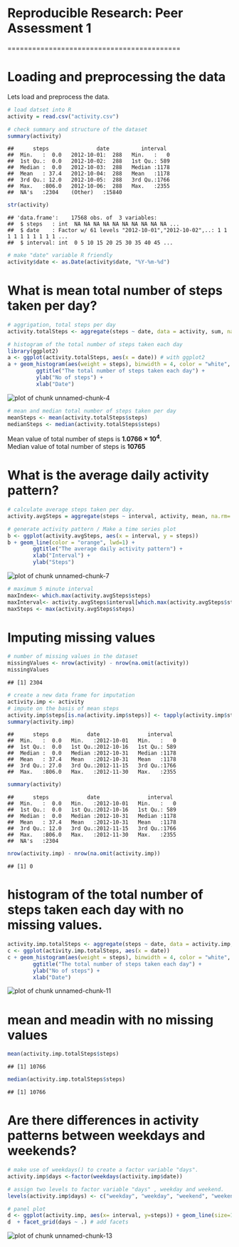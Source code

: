 
# Reproducible Research: Peer Assessment 1
==========================================

# Loading and preprocessing the data
Lets load and preprocess the data.


```r
# load datset into R
activity = read.csv("activity.csv")
```


```r
# check summary and structure of the dataset
summary(activity)
```

```
##      steps               date          interval   
##  Min.   :  0.0   2012-10-01:  288   Min.   :   0  
##  1st Qu.:  0.0   2012-10-02:  288   1st Qu.: 589  
##  Median :  0.0   2012-10-03:  288   Median :1178  
##  Mean   : 37.4   2012-10-04:  288   Mean   :1178  
##  3rd Qu.: 12.0   2012-10-05:  288   3rd Qu.:1766  
##  Max.   :806.0   2012-10-06:  288   Max.   :2355  
##  NA's   :2304    (Other)   :15840
```

```r
str(activity)
```

```
## 'data.frame':	17568 obs. of  3 variables:
##  $ steps   : int  NA NA NA NA NA NA NA NA NA NA ...
##  $ date    : Factor w/ 61 levels "2012-10-01","2012-10-02",..: 1 1 1 1 1 1 1 1 1 1 ...
##  $ interval: int  0 5 10 15 20 25 30 35 40 45 ...
```

```r
# make "date" variable R friendly
activity$date <- as.Date(activity$date, "%Y-%m-%d")
```

# What is mean total number of steps taken per day?


```r
# aggrigation, total steps per day
activity.totalSteps <- aggregate(steps ~ date, data = activity, sum, na.rm= TRUE)
```


```r
# histogram of the total number of steps taken each day
library(ggplot2)
a <- ggplot(activity.totalSteps, aes(x = date)) # with ggplot2
a + geom_histogram(aes(weight = steps), binwidth = 4, color = "white", fill = "orange") +  
         ggtitle("The total number of steps taken each day") +
         ylab("No of steps") +
         xlab("Date") 
```

![plot of chunk unnamed-chunk-4](figure/unnamed-chunk-4.png) 


```r
# mean and median total number of steps taken per day
meanSteps <- mean(activity.totalSteps$steps)
medianSteps <- median(activity.totalSteps$steps)
```
Mean value of total number of steps is **1.0766 &times; 10<sup>4</sup>**.  
Median value of total number of steps is **10765**

# What is the average daily activity pattern?

```r
# calculate average steps taken per day.
activity.avgSteps = aggregate(steps ~ interval, activity, mean, na.rm= TRUE)
```


```r
# generate activity pattern / Make a time series plot
b <- ggplot(activity.avgSteps, aes(x = interval, y = steps))
b + geom_line(color = "orange", lwd=1) + 
        ggtitle("The average daily activity pattern") +
        xlab("Interval") + 
        ylab("Steps")
```

![plot of chunk unnamed-chunk-7](figure/unnamed-chunk-7.png) 


```r
# maximum 5 minute interval
maxIndex<- which.max(activity.avgSteps$steps)
maxInterval<- activity.avgSteps$interval[which.max(activity.avgSteps$steps)]
maxSteps <- max(activity.avgSteps$steps)
```


# Imputing missing values

```r
# number of missing values in the dataset
missingValues <- nrow(activity) - nrow(na.omit(activity))
missingValues
```

```
## [1] 2304
```


```r
# create a new data frame for imputation
activity.imp <- activity
# impute on the basis of mean steps 
activity.imp$steps[is.na(activity.imp$steps)] <- tapply(activity.imp$steps, activity.imp$interval, mean, na.rm = T)
summary(activity.imp)
```

```
##      steps            date               interval   
##  Min.   :  0.0   Min.   :2012-10-01   Min.   :   0  
##  1st Qu.:  0.0   1st Qu.:2012-10-16   1st Qu.: 589  
##  Median :  0.0   Median :2012-10-31   Median :1178  
##  Mean   : 37.4   Mean   :2012-10-31   Mean   :1178  
##  3rd Qu.: 27.0   3rd Qu.:2012-11-15   3rd Qu.:1766  
##  Max.   :806.0   Max.   :2012-11-30   Max.   :2355
```

```r
summary(activity)
```

```
##      steps            date               interval   
##  Min.   :  0.0   Min.   :2012-10-01   Min.   :   0  
##  1st Qu.:  0.0   1st Qu.:2012-10-16   1st Qu.: 589  
##  Median :  0.0   Median :2012-10-31   Median :1178  
##  Mean   : 37.4   Mean   :2012-10-31   Mean   :1178  
##  3rd Qu.: 12.0   3rd Qu.:2012-11-15   3rd Qu.:1766  
##  Max.   :806.0   Max.   :2012-11-30   Max.   :2355  
##  NA's   :2304
```

```r
nrow(activity.imp) - nrow(na.omit(activity.imp))
```

```
## [1] 0
```


# histogram of the total number of steps taken each day with no missing values.

```r
activity.imp.totalSteps <- aggregate(steps ~ date, data = activity.imp, sum)
c <- ggplot(activity.imp.totalSteps, aes(x = date)) 
c + geom_histogram(aes(weight = steps), binwidth = 4, color = "white", fill = "orange") +  
        ggtitle("The total number of steps taken each day") +
        ylab("No of steps") +
        xlab("Date") 
```

![plot of chunk unnamed-chunk-11](figure/unnamed-chunk-11.png) 

# mean and meadin with no missing values

```r
mean(activity.imp.totalSteps$steps)
```

```
## [1] 10766
```

```r
median(activity.imp.totalSteps$steps)
```

```
## [1] 10766
```


# Are there differences in activity patterns between weekdays and weekends?

```r
# make use of weekdays() to create a factor variable "days".
activity.imp$days <-factor(weekdays(activity.imp$date))

# assign two levels to factor variable "days" , weekday and weekend.        
levels(activity.imp$days) <- c("weekday", "weekday", "weekend", "weekend", "weekday", "weekday", "weekday")

# panel plot
d <- ggplot(activity.imp, aes(x= interval, y=steps)) + geom_line(size=1, color="orange")
d  + facet_grid(days ~ .) # add facets
```

![plot of chunk unnamed-chunk-13](figure/unnamed-chunk-13.png) 




